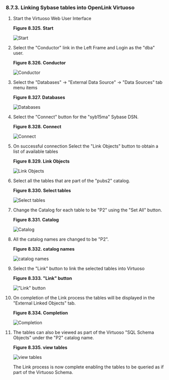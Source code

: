 <div id="vdbenginesyblink" class="section">

<div class="titlepage">

<div>

<div>

### 8.7.3. Linking Sybase tables into OpenLink Virtuoso

</div>

</div>

</div>

<div class="orderedlist">

1.  Start the Virtuoso Web User Interface

    <div class="figure-float">

    <div id="sora1" class="figure">

    **Figure 8.325. Start**

    <div class="figure-contents">

    <div class="mediaobject">

    ![Start](images/ui/lora1.png)

    </div>

    </div>

    </div>

      

    </div>

2.  Select the "Conductor" link in the Left Frame and Login as the "dba"
    user.

    <div class="figure-float">

    <div id="sora2" class="figure">

    **Figure 8.326. Conductor**

    <div class="figure-contents">

    <div class="mediaobject">

    ![Conductor](images/ui/lora2.png)

    </div>

    </div>

    </div>

      

    </div>

3.  Select the "Databases" -\> "External Data Source" -\> "Data Sources"
    tab menu items

    <div class="figure-float">

    <div id="sora3" class="figure">

    **Figure 8.327. Databases**

    <div class="figure-contents">

    <div class="mediaobject">

    ![Databases](images/ui/sora3.png)

    </div>

    </div>

    </div>

      

    </div>

4.  Select the "Connect" button for the "syb15ma" Sybase DSN.

    <div class="figure-float">

    <div id="sora4" class="figure">

    **Figure 8.328. Connect**

    <div class="figure-contents">

    <div class="mediaobject">

    ![Connect](images/ui/sora4.png)

    </div>

    </div>

    </div>

      

    </div>

5.  On successful connection Select the "Link Objects" button to obtain
    a list of available tables

    <div class="figure-float">

    <div id="sora5" class="figure">

    **Figure 8.329. Link Objects**

    <div class="figure-contents">

    <div class="mediaobject">

    ![Link Objects](images/ui/sora5.png)

    </div>

    </div>

    </div>

      

    </div>

6.  Select all the tables that are part of the "pubs2" catalog.

    <div class="figure-float">

    <div id="sora6" class="figure">

    **Figure 8.330. Select tables**

    <div class="figure-contents">

    <div class="mediaobject">

    ![Select tables](images/ui/sora6.png)

    </div>

    </div>

    </div>

      

    </div>

7.  Change the Catalog for each table to be "P2" using the "Set All"
    button.

    <div class="figure-float">

    <div id="sora7" class="figure">

    **Figure 8.331. Catalog**

    <div class="figure-contents">

    <div class="mediaobject">

    ![Catalog](images/ui/sora7.png)

    </div>

    </div>

    </div>

      

    </div>

8.  All the catalog names are changed to be "P2".

    <div class="figure-float">

    <div id="sora8" class="figure">

    **Figure 8.332. catalog names**

    <div class="figure-contents">

    <div class="mediaobject">

    ![catalog names](images/ui/sora8.png)

    </div>

    </div>

    </div>

      

    </div>

9.  Select the "Link" button to link the selected tables into Virtuoso

    <div class="figure-float">

    <div id="sora9" class="figure">

    **Figure 8.333. "Link" button**

    <div class="figure-contents">

    <div class="mediaobject">

    !["Link" button](images/ui/sora9.png)

    </div>

    </div>

    </div>

      

    </div>

10. On completion of the Link process the tables will be displayed in
    the "External Linked Objects" tab.

    <div class="figure-float">

    <div id="sora10" class="figure">

    **Figure 8.334. Completion**

    <div class="figure-contents">

    <div class="mediaobject">

    ![Completion](images/ui/sora10.png)

    </div>

    </div>

    </div>

      

    </div>

11. The tables can also be viewed as part of the Virtuoso "SQL Schema
    Objects" under the "P2" catalog name.

    <div class="figure-float">

    <div id="sora11" class="figure">

    **Figure 8.335. view tables**

    <div class="figure-contents">

    <div class="mediaobject">

    ![view tables](images/ui/sora11.png)

    </div>

    </div>

    </div>

      

    </div>

    The Link process is now complete enabling the tables to be queried
    as if part of the Virtuoso Schema.

</div>

</div>
